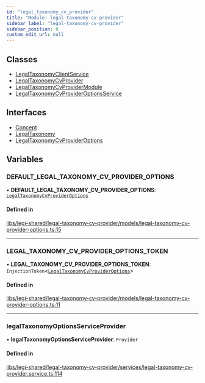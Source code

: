 ```yaml
---
id: "legal_taxonomy_cv_provider"
title: "Module: legal-taxonomy-cv-provider"
sidebar_label: "legal-taxonomy-cv-provider"
sidebar_position: 0
custom_edit_url: null
---
```


## Classes

- [LegalTaxonomyClientService](../classes/legal_taxonomy_cv_provider.LegalTaxonomyClientService)
- [LegalTaxonomyCvProvider](../classes/legal_taxonomy_cv_provider.LegalTaxonomyCvProvider)
- [LegalTaxonomyCvProviderModule](../classes/legal_taxonomy_cv_provider.LegalTaxonomyCvProviderModule)
- [LegalTaxonomyCvProviderOptionsService](../classes/legal_taxonomy_cv_provider.LegalTaxonomyCvProviderOptionsService)

## Interfaces

- [Concept](../interfaces/legal_taxonomy_cv_provider.Concept)
- [LegalTaxonomy](../interfaces/legal_taxonomy_cv_provider.LegalTaxonomy)
- [LegalTaxonomyCvProviderOptions](../interfaces/legal_taxonomy_cv_provider.LegalTaxonomyCvProviderOptions)

## Variables

### DEFAULT\_LEGAL\_TAXONOMY\_CV\_PROVIDER\_OPTIONS

• **DEFAULT\_LEGAL\_TAXONOMY\_CV\_PROVIDER\_OPTIONS**: [`LegalTaxonomyCvProviderOptions`](../interfaces/legal_taxonomy_cv_provider.LegalTaxonomyCvProviderOptions)

#### Defined in

[libs/legi-shared/legal-taxonomy-cv-provider/models/legal-taxonomy-cv-provider-options.ts:15](https://github.com/cognizone/ng-cognizone/blob/861cbad/libs/legi-shared/legal-taxonomy-cv-provider/models/legal-taxonomy-cv-provider-options.ts#L15)

___

### LEGAL\_TAXONOMY\_CV\_PROVIDER\_OPTIONS\_TOKEN

• **LEGAL\_TAXONOMY\_CV\_PROVIDER\_OPTIONS\_TOKEN**: `InjectionToken`<[`LegalTaxonomyCvProviderOptions`](../interfaces/legal_taxonomy_cv_provider.LegalTaxonomyCvProviderOptions)\>

#### Defined in

[libs/legi-shared/legal-taxonomy-cv-provider/models/legal-taxonomy-cv-provider-options.ts:11](https://github.com/cognizone/ng-cognizone/blob/861cbad/libs/legi-shared/legal-taxonomy-cv-provider/models/legal-taxonomy-cv-provider-options.ts#L11)

___

### legalTaxonomyOptionsServiceProvider

• **legalTaxonomyOptionsServiceProvider**: `Provider`

#### Defined in

[libs/legi-shared/legal-taxonomy-cv-provider/services/legal-taxonomy-cv-provider.service.ts:114](https://github.com/cognizone/ng-cognizone/blob/861cbad/libs/legi-shared/legal-taxonomy-cv-provider/services/legal-taxonomy-cv-provider.service.ts#L114)

